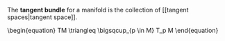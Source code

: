 The **tangent bundle** for a manifold is the collection of [[tangent spaces|tangent space]].

\begin{equation}
TM \triangleq \bigsqcup_{p \in M} T_p M
\end{equation}